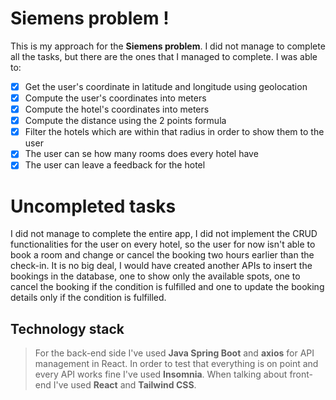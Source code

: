 # Siemens problem !

This is my approach for the  **Siemens problem**. I did not manage to complete all the tasks, but there are the ones that I managed to complete.
I was able to:

 - [x] Get the user's coordinate in latitude and longitude using geolocation
 - [x] Compute the user's coordinates into meters
 - [x] Compute the hotel's coordinates into meters
 - [x] Compute the distance using the 2 points formula
 - [x] Filter the hotels which are within that radius in order to show them to the user
 - [x] The user can se how many rooms does every hotel have
 - [x] The user can leave a feedback for the hotel

# Uncompleted tasks

I did not manage to complete the entire app, I did not implement the CRUD functionalities for the user on every hotel, so the user for now isn't able to book a room and change or cancel the booking two hours earlier than the check-in.
It is no big deal, I would have created another APIs to insert the bookings in the database, one to show only the available spots, one to cancel the booking if the condition is fulfilled and one to update the booking details only if the condition is fulfilled.

## Technology stack

>For the back-end side I've used **Java Spring Boot** and **axios** for API management in React. 
>In order to test that everything is on point and every API works fine I've used **Insomnia**. 
>When talking about front-end I've used **React**
and **Tailwind CSS**. 


